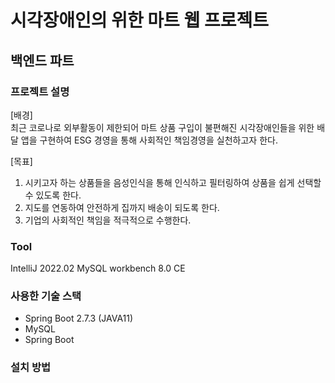 # 시각장애인의 위한 마트 웹 프로젝트
## 백엔드 파트

### 프로젝트 설명
[배경]  
최근 코로나로 외부활동이 제한되어 마트 상품 구입이 불편해진 시각장애인들을 위한 배달 앱을 구현하여 ESG 경영을 통해 사회적인 책임경영을 실천하고자 한다.

[목표]
1. 시키고자 하는 상품들을 음성인식을 통해 인식하고 필터링하여 상품을 쉽게 선택할 수 있도록 한다.
2. 지도를 연동하여 안전하게 집까지 배송이 되도록 한다.
3. 기업의 사회적인 책임을 적극적으로 수행한다.

### Tool
IntelliJ 2022.02
MySQL workbench 8.0 CE

### 사용한 기술 스택
- Spring Boot 2.7.3 (JAVA11)
- MySQL
- Spring Boot

### 설치 방법

